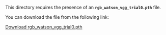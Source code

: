 This directory requires the presence of an **`rgb_watson_vgg_trial0.pth`** file. 

You can download the file from the following link:

[Download rgb_watson_vgg_trial0.pth](https://github.com/zhanglijun95/ZoDiac/blob/master/loss/rgb_watson_vgg_trial0.pth)
